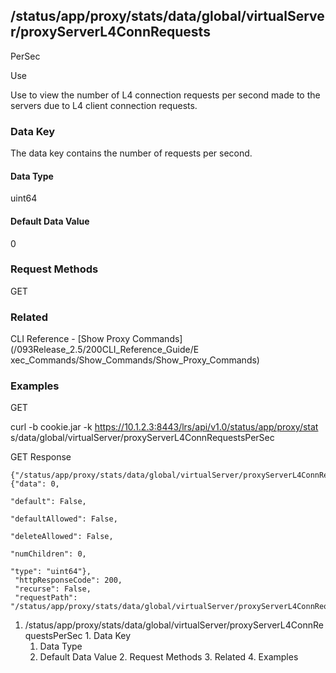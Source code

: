 ## /status/app/proxy/stats/data/global/virtualServer/proxyServerL4ConnRequests
PerSec

Use

Use to view the number of L4 connection requests per second made to the
servers due to L4 client connection requests.

### Data Key

The data key contains the number of requests per second.

#### Data Type

uint64

#### Default Data Value

0

### Request Methods

GET

### Related

CLI Reference - [Show Proxy Commands](/093Release_2.5/200CLI_Reference_Guide/E
xec_Commands/Show_Commands/Show_Proxy_Commands)

### Examples

GET

curl -b cookie.jar -k https://10.1.2.3:8443/lrs/api/v1.0/status/app/proxy/stat
s/data/global/virtualServer/proxyServerL4ConnRequestsPerSec

GET Response

    
    {"/status/app/proxy/stats/data/global/virtualServer/proxyServerL4ConnRequestsPerSec": {"data": 0,
                                                                                            "default": False,
                                                                                            "defaultAllowed": False,
                                                                                            "deleteAllowed": False,
                                                                                            "numChildren": 0,
                                                                                            "type": "uint64"},
     "httpResponseCode": 200,
     "recurse": False,
     "requestPath": "/status/app/proxy/stats/data/global/virtualServer/proxyServerL4ConnRequestsPerSec"}
    

  1. /status/app/proxy/stats/data/global/virtualServer/proxyServerL4ConnRequestsPerSec
    1. Data Key
      1. Data Type
      2. Default Data Value
    2. Request Methods
    3. Related
    4. Examples

